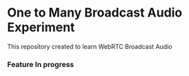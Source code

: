 # One to Many Broadcast Audio Experiment

This repository created to learn WebRTC Broadcast Audio


### Feature In progress